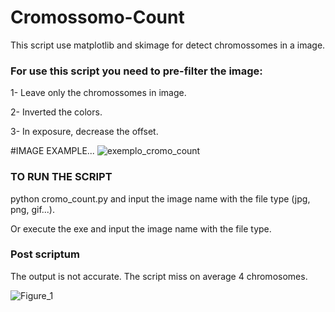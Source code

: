 # Cromossomo-Count
This script use matplotlib and skimage for detect chromossomes in a image.

### For use this script you need to pre-filter the image: 

1- Leave only the chromossomes in image.

2- Inverted the colors.

3- In exposure, decrease the offset.

#IMAGE EXAMPLE...
![exemplo_cromo_count](https://user-images.githubusercontent.com/52531634/71827567-50a21200-307f-11ea-8944-bc6fe91e6c88.jpg)


### TO RUN THE SCRIPT

python cromo_count.py and input the image name with the file type (jpg, png, gif...).

Or execute the exe and input the image name with the file type.

### Post scriptum

The output is not accurate. The script miss on average 4 chromosomes.

![Figure_1](https://user-images.githubusercontent.com/52531634/71828043-551afa80-3080-11ea-941b-ef11aa6d9d4f.png)
